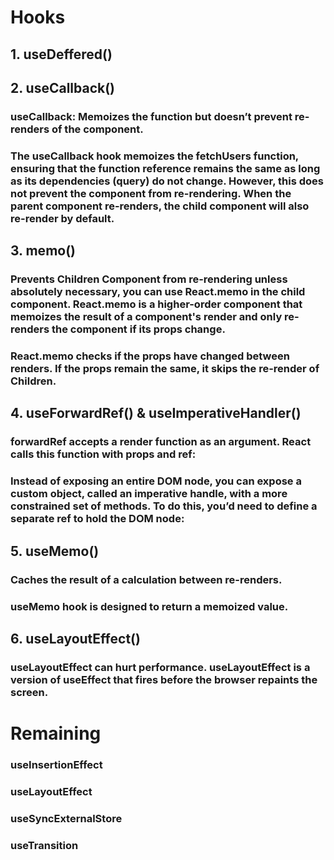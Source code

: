 # Hooks

## 1. useDeffered()

## 2. useCallback()

### useCallback: Memoizes the function but doesn’t prevent re-renders of the component.

### The useCallback hook memoizes the fetchUsers function, ensuring that the function reference remains the same as long as its dependencies (query) do not change. However, this does not prevent the component from re-rendering. When the parent component re-renders, the child component will also re-render by default.

## 3. memo()

### Prevents Children Component from re-rendering unless absolutely necessary, you can use React.memo in the child component. React.memo is a higher-order component that memoizes the result of a component's render and only re-renders the component if its props change.

### React.memo checks if the props have changed between renders. If the props remain the same, it skips the re-render of Children.

## 4. useForwardRef() & useImperativeHandler()

### forwardRef accepts a render function as an argument. React calls this function with props and ref:

### Instead of exposing an entire DOM node, you can expose a custom object, called an imperative handle, with a more constrained set of methods. To do this, you’d need to define a separate ref to hold the DOM node:

## 5. useMemo()

### Caches the result of a calculation between re-renders.

### useMemo hook is designed to return a memoized value.

## 6. useLayoutEffect()

### useLayoutEffect can hurt performance. useLayoutEffect is a version of useEffect that fires before the browser repaints the screen.

# Remaining

### useInsertionEffect

### useLayoutEffect

### useSyncExternalStore

### useTransition
